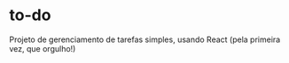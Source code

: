 # to-do
Projeto de gerenciamento de tarefas simples, usando React (pela primeira vez, que orgulho!)
